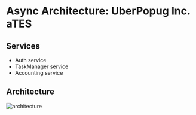 # Async Architecture: UberPopug Inc. aTES

## Services

- Auth service
- TaskManager service
- Accounting service

## Architecture

![architecture](/docs/images/async-architecture.v0.png)